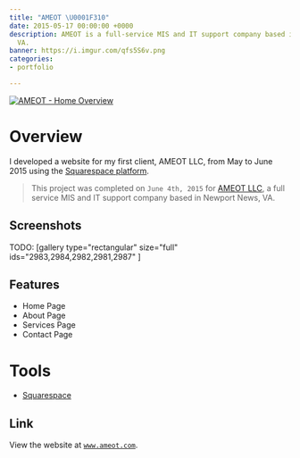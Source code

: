 ```yaml
---
title: "AMEOT \U0001F310"
date: 2015-05-17 00:00:00 +0000
description: AMEOT is a full-service MIS and IT support company based in Newport News,
  VA.
banner: https://i.imgur.com/qfs5S6v.png
categories:
- portfolio

---
```

[![AMEOT - Home
Overview](https://fvcproductions.files.wordpress.com/2015/09/ameot-home-overview.png)](https://www.ameot.com)

# Overview

I developed a website for my first client, AMEOT LLC, from May to June 2015 using the [Squarespace platform](https://squarespace.com "Squarespace").

> This project was completed on `June 4th, 2015` for [AMEOT LLC](https://www.ameot.com "AMEOT"), a full service MIS and IT support company based in Newport News, VA.

## Screenshots

TODO: [gallery type="rectangular" size="full" ids="2983,2984,2982,2981,2987" ]

## Features

* Home Page
* About Page
* Services Page
* Contact Page

# Tools

* [Squarespace](https://www.squarespace.com/ "Squarespace")

## Link

View the website at [`www.ameot.com`](https://www.ameot.com/ "AMEOT").
